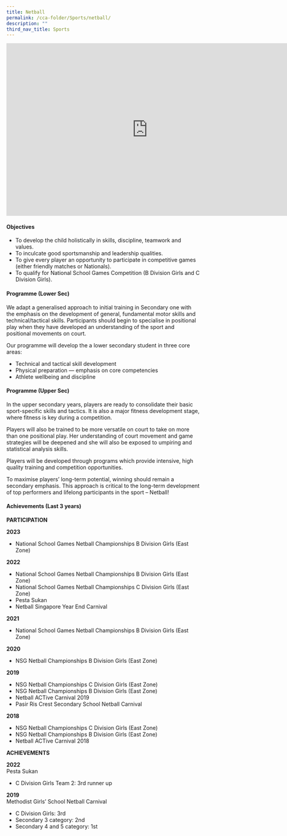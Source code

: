 ```yaml
---
title: Netball
permalink: /cca-folder/Sports/netball/
description: ""
third_nav_title: Sports
---
```

<iframe allowfullscreen="true" height="450" width="735" frameborder="0" src="https://docs.google.com/presentation/d/e/2PACX-1vSLMSr14XRiYswtMFm3NwSzZQKPiib2dbGgxIXX4-ZxuyMQtfVCDkzeuB1nR-w-dV3p_eNXx0qvYdMc/embed?start=false&amp;loop=false&amp;delayms=3000"></iframe>

#### Objectives

*   To develop the child holistically in skills, discipline, teamwork and values.
*   To inculcate good sportsmanship and leadership qualities.
*   To give every player an opportunity to participate in competitive games (either friendly matches or Nationals).
*   To qualify for National School Games Competition (B Division Girls and C Division Girls).

#### Programme (Lower Sec)

We adapt a generalised approach to initial training in Secondary one with the emphasis on the development of general, fundamental motor skills and technical/tactical skills. Participants should begin to specialise in positional play when they have developed an understanding of the sport and positional movements on court.

Our programme will develop the a lower secondary student in three core areas:

*   Technical and tactical skill development
*   Physical preparation — emphasis on core competencies
*   Athlete wellbeing and discipline

#### Programme (Upper Sec)

In the upper secondary years, players are ready to consolidate their basic sport-specific skills and tactics. It is also a major fitness development stage, where fitness is key during a competition.

Players will also be trained to be more versatile on court to take on more than one positional play. Her understanding of court movement and game strategies will be deepened and she will also be exposed to umpiring and statistical analysis skills.

Players will be developed through programs which provide intensive, high quality training and competition opportunities.

To maximise players’ long-term potential, winning should remain a secondary emphasis. This approach is critical to the long-term development of top performers and lifelong participants in the sport – Netball!

#### Achievements (Last 3 years)

**PARTICIPATION**

**2023**
* National School Games Netball Championships B Division Girls (East Zone)<br>


**2022**<br>
* National School Games Netball Championships B Division Girls (East Zone)<br>
* National School Games Netball Championships C Division Girls (East Zone)<br>
* Pesta Sukan<br>
* Netball Singapore Year End Carnival

**2021**  <br>
* National School Games Netball Championships B Division Girls (East Zone)  
    
**2020**<br>
* NSG Netball Championships B Division Girls (East Zone)

**2019**<br>
* NSG Netball Championships C Division Girls (East Zone)
* NSG Netball Championships B Division Girls (East Zone)
* Netball ACTive Carnival 2019
* Pasir Ris Crest Secondary School Netball Carnival

**2018**<br>
* NSG Netball Championships C Division Girls (East Zone)
* NSG Netball Championships B Division Girls (East Zone)
* Netball ACTive Carnival 2018

**ACHIEVEMENTS**  

**2022**<br>
Pesta Sukan
* C Division Girls Team 2: 3rd runner up

**2019**  <br>
Methodist Girls’ School Netball Carnival  <br>
* C Division Girls: 3rd
* Secondary 3 category: 2nd
* Secondary 4 and 5 category: 1st